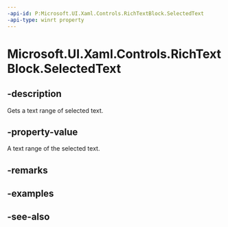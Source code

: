 ```yaml
---
-api-id: P:Microsoft.UI.Xaml.Controls.RichTextBlock.SelectedText
-api-type: winrt property
---
```


<!-- Property syntax
public string SelectedText { get; }
-->

# Microsoft.UI.Xaml.Controls.RichTextBlock.SelectedText

## -description
Gets a text range of selected text.

## -property-value
A text range of the selected text.

## -remarks

## -examples

## -see-also
